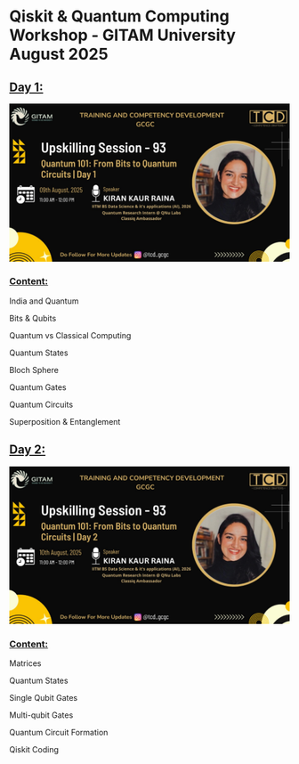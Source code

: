 # Qiskit & Quantum Computing Workshop - GITAM University August 2025


<u><b><h2>Day 1:</u></b></h2>
![image](IMG-20250804-WA0017.jpg)

<u><b><h3>Content:</u></b></h3>

India and Quantum

Bits & Qubits

Quantum vs Classical Computing

Quantum States 

Bloch Sphere

Quantum Gates 

Quantum Circuits 

Superposition & Entanglement 


<u><b><h2>Day 2:</u></b></h2>
![image](IMG-20250804-WA0016.jpg)

<u><b><h3>Content:</u></b></h3>

Matrices

Quantum States

Single Qubit Gates

Multi-qubit Gates

Quantum Circuit Formation

Qiskit Coding


